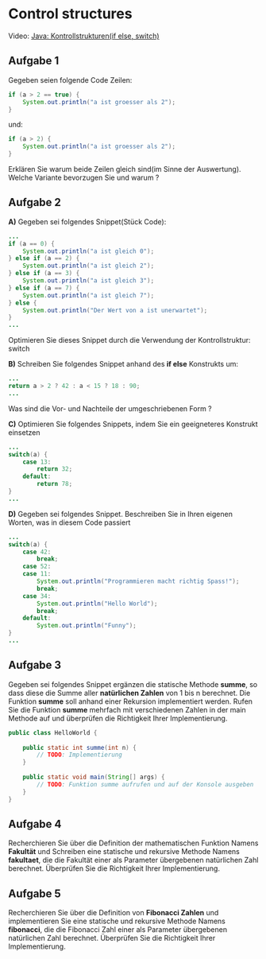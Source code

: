 # Control structures

Video: [Java: Kontrollstrukturen(if else, switch)](https://www.youtube.com/watch?v=GYdn6E69fWs)

## Aufgabe 1
Gegeben seien folgende Code Zeilen:
```java
if (a > 2 == true) { 
    System.out.println("a ist groesser als 2"); 
}
```
und:

```java
if (a > 2) { 
    System.out.println("a ist groesser als 2"); 
}
```

Erklären Sie warum beide Zeilen gleich sind(im Sinne der Auswertung). Welche
Variante bevorzugen Sie und warum ?

## Aufgabe 2
**A)** Gegeben sei folgendes Snippet(Stück Code):
```java
...
if (a == 0) {
    System.out.println("a ist gleich 0");
} else if (a == 2) {
    System.out.println("a ist gleich 2");
} else if (a == 3) {
    System.out.println("a ist gleich 3");
} else if (a == 7) {
    System.out.println("a ist gleich 7");
} else {
    System.out.println("Der Wert von a ist unerwartet");
}
...
```
Optimieren Sie dieses Snippet durch die Verwendung der Kontrollstruktur: switch

**B)** Schreiben Sie folgendes Snippet anhand des **if else** Konstrukts um:
```java
...
return a > 2 ? 42 : a < 15 ? 18 : 90;
...
```
Was sind die Vor- und Nachteile der umgeschriebenen Form ?

**C)** Optimieren Sie folgendes Snippets, indem Sie ein geeigneteres Konstrukt
einsetzen
```java
...
switch(a) {
    case 13:
        return 32;
    default:
        return 78;
}
...
```

**D)** Gegeben sei folgendes Snippet. Beschreiben Sie in Ihren eigenen Worten, was in
diesem Code passiert
```java
...
switch(a) {
    case 42:
        break;
    case 52:
    case 11:
        System.out.println("Programmieren macht richtig Spass!");
        break;
    case 34:
        System.out.println("Hello World");
        break;
    default:
        System.out.println("Funny");
}
...
```

## Aufgabe 3
Gegeben sei folgendes Snippet ergänzen die statische Methode **summe**, so dass
diese die Summe aller **natürlichen Zahlen** von 1 bis n berechnet. Die Funktion
**summe** soll anhand einer Rekursion implementiert werden.
Rufen Sie die Funktion **summe** mehrfach mit verschiedenen Zahlen in der main
Methode auf und überprüfen die Richtigkeit Ihrer Implementierung.
```java
public class HelloWorld {
    
    public static int summe(int n) {
        // TODO: Implementierung
    }
    
    public static void main(String[] args) {
        // TODO: Funktion summe aufrufen und auf der Konsole ausgeben
    }
}
```

## Aufgabe 4
Recherchieren Sie über die Definition der mathematischen Funktion Namens
**Fakultät** und Schreiben eine statische und rekursive Methode Namens **fakultaet**,
die die Fakultät einer als Parameter übergebenen natürlichen Zahl berechnet.
Überprüfen Sie die Richtigkeit Ihrer Implementierung.

## Aufgabe 5
Recherchieren Sie über die Definition von **Fibonacci Zahlen** und implementieren
Sie eine statische und rekursive Methode Namens **fibonacci**, die die Fibonacci Zahl
einer als Parameter übergebenen natürlichen Zahl berechnet.
Überprüfen Sie die Richtigkeit Ihrer Implementierung.
